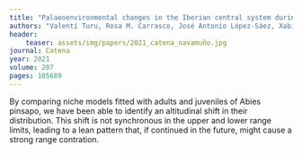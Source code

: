 ```yaml
---
title: "Palaeoenvironmental changes in the Iberian central system during the Late-glacial and Holocene as inferred from geochemical data: A case study of the Navamuño depression in western Spain"
authors: "Valentí Turu, Rosa M. Carrasco, José Antonio López-Sáez, Xabier Pontevedra-Pombal, Javier Pedraza, Reyes Luelmo-Lautenschlaeger, Sebastián Pérez-Díaz, Anna Echeverria-Moreno, Jaime Frigola, Francisca Alba-Sánchez, Jesús Sánchez-Vizcaíno, Albert Pèlachs-Mañosa, Raquel Cunill-Artigas, Jordi Nadal-Tersa, Elena Mur-Cacuho, and Joan Manuel Soriano-López" 
header:
    teaser: assets/img/papers/2021_catena_navamuño.jpg
journal: Catena
year: 2021
volume: 207
pages: 105689 
---
```


By comparing niche models fitted with adults and juveniles of Abies pinsapo, we have been able to identify an altitudinal shift in their distribution. This shift is not synchronous in the upper and lower range limits, leading to a lean pattern that, if continued in the future, might cause a strong range contration.